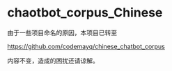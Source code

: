 # chaotbot_corpus_Chinese
由于一些项目命名的原因，本项目已转至 

https://github.com/codemayq/chinese_chatbot_corpus

内容不变，造成的困扰还请谅解。
